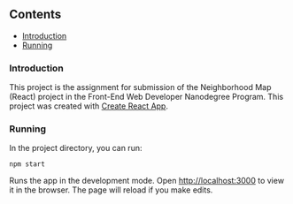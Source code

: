 ## Contents
* [Introduction](###Introduction)
* [Running](###Running)

### Introduction
This project is the assignment for submission of the Neighborhood Map (React) project in the Front-End Web Developer Nanodegree Program. This project was created with [Create React App](https://github.com/facebook/create-react-app).

### Running

In the project directory, you can run:  

`npm start`  
    
Runs the app in the development mode. Open [http://localhost:3000](http://localhost:3000) to view it in the browser. The page will reload if you make edits.